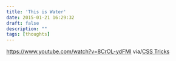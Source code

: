 ```yaml
---
title: 'This is Water'
date: 2015-01-21 16:29:32
draft: false
description: ""
tags: [thoughts]
---
```


https://www.youtube.com/watch?v=8CrOL-ydFMI via/[CSS Tricks](http://css-tricks.com/web-devvy-ways-practice-gratitude-empathy/)